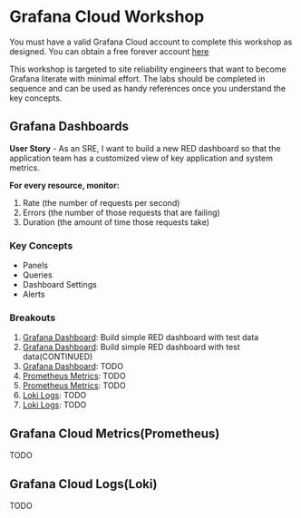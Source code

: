 # Grafana Cloud Workshop
You must have a valid Grafana Cloud account to complete this 
workshop as designed. You can obtain a free forever account 
[here](https://grafana.com/auth/sign-up/create-user?pg=hp&plcmt=hero-btn1&cta=create-free-account) 

This workshop is targeted to site reliability engineers that want to become 
Grafana literate with minimal effort. The labs should be completed
in sequence and can be used as handy references once you understand the 
key concepts.

## Grafana Dashboards
**User Story** - As an SRE, I want to build a new RED dashboard so that the application team has a customized view of 
key application and system metrics. 

**For every resource, monitor:**

1. Rate (the number of requests per second)
2. Errors (the number of those requests that are failing)
3. Duration (the amount of time those requests take)

### Key Concepts
* Panels 
* Queries
* Dashboard Settings
* Alerts

### Breakouts
1. [Grafana Dashboard](breakout1/README.md): Build simple RED dashboard with test data
2. [Grafana Dashboard](breakout2/README.md): Build simple RED dashboard with test data(CONTINUED)
3. [Grafana Dashboard](todo): TODO
4. [Prometheus Metrics](todo): TODO
5. [Prometheus Metrics](todo): TODO
6. [Loki Logs](todo): TODO
7. [Loki Logs](todo): TODO
## Grafana Cloud Metrics(Prometheus)
TODO

## Grafana Cloud Logs(Loki)
TODO